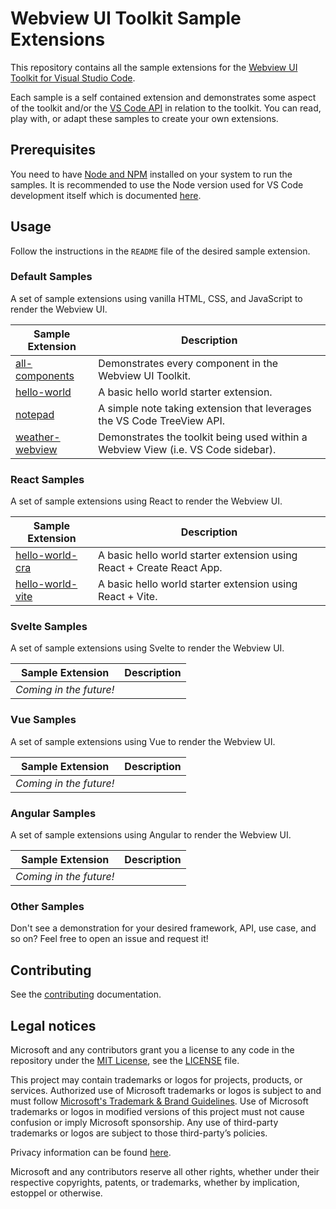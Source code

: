 # Webview UI Toolkit Sample Extensions

This repository contains all the sample extensions for the [Webview UI Toolkit for Visual Studio Code](https://github.com/microsoft/vscode-webview-toolkit).

Each sample is a self contained extension and demonstrates some aspect of the toolkit and/or the [VS Code API](https://code.visualstudio.com/api/references/vscode-api) in relation to the toolkit. You can read, play with, or adapt these samples to create your own extensions.

## Prerequisites

You need to have [Node and NPM](https://nodejs.org/en/) installed on your system to run the samples. It is recommended to use the Node version used for VS Code development itself which is documented [here](https://github.com/Microsoft/vscode/wiki/How-to-Contribute#prerequisites).

## Usage

Follow the instructions in the `README` file of the desired sample extension.

### Default Samples

A set of sample extensions using vanilla HTML, CSS, and JavaScript to render the Webview UI.

| Sample Extension                             | Description                                                                       |
| -------------------------------------------- | --------------------------------------------------------------------------------- |
| [all-components](./default/all-components)   | Demonstrates every component in the Webview UI Toolkit.                           |
| [hello-world](./default/hello-world)         | A basic hello world starter extension.                                            |
| [notepad](./default/notepad)                 | A simple note taking extension that leverages the VS Code TreeView API.           |
| [weather-webview](./default/weather-webview) | Demonstrates the toolkit being used within a Webview View (i.e. VS Code sidebar). |

### React Samples

A set of sample extensions using React to render the Webview UI.

| Sample Extension                             | Description                                                           |
| ---------------------------------------------| --------------------------------------------------------------------- |
| [hello-world-cra](./react/hello-world-cra)   | A basic hello world starter extension using React + Create React App. |
| [hello-world-vite](./react/hello-world-vite) | A basic hello world starter extension using React + Vite.             |

### Svelte Samples

A set of sample extensions using Svelte to render the Webview UI.

| Sample Extension                             | Description                                                           |
| ---------------------------------------------| --------------------------------------------------------------------- |
| _Coming in the future!_                      |                                                                       |

### Vue Samples

A set of sample extensions using Vue to render the Webview UI.

| Sample Extension                             | Description                                                           |
| ---------------------------------------------| --------------------------------------------------------------------- |
| _Coming in the future!_                      |                                                                       |

### Angular Samples

A set of sample extensions using Angular to render the Webview UI.

| Sample Extension                             | Description                                                           |
| ---------------------------------------------| --------------------------------------------------------------------- |
| _Coming in the future!_                      |                                                                       |

### Other Samples

Don't see a demonstration for your desired framework, API, use case, and so on? Feel free to open an issue and request it!

## Contributing

See the [contributing](./CONTRIBUTING.md) documentation.

## Legal notices

Microsoft and any contributors grant you a license to any code in the repository under the [MIT License](https://opensource.org/licenses/MIT), see the [LICENSE](LICENSE) file.

This project may contain trademarks or logos for projects, products, or services. Authorized use of Microsoft trademarks or logos is subject to and must follow [Microsoft's Trademark & Brand Guidelines](https://www.microsoft.com/en-us/legal/intellectualproperty/trademarks). Use of Microsoft trademarks or logos in modified versions of this project must not cause confusion or imply Microsoft sponsorship. Any use of third-party trademarks or logos are subject to those third-party’s policies.

Privacy information can be found [here](https://privacy.microsoft.com/en-us/).

Microsoft and any contributors reserve all other rights, whether under their respective copyrights, patents, or trademarks, whether by implication, estoppel or otherwise.
